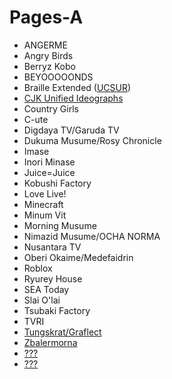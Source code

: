 # Pages-A
* ANGERME
* Angry Birds
* Berryz Kobo
* BEYOOOOONDS
* Braille Extended ([UCSUR](https://www.kreativekorp.com/ucsur/charts/Braille_Extended_UCSUR.pdf))
* [CJK Unified Ideographs](https://extendedmaster113.github.io/mana)
* Country Girls
* C-ute
* Digdaya TV/Garuda TV
* Dukuma Musume/Rosy Chronicle
* Imase
* Inori Minase
* Juice=Juice
* Kobushi Factory
* Love Live!
* Minecraft
* Minum Vit
* Morning Musume
* Nimazid Musume/OCHA NORMA
* Nusantara TV
* Oberi Okaime/Medefaidrin
* Roblox
* Ryurey House
* SEA Today
* Slai O'lai
* Tsubaki Factory
* TVRI
* [Tungskrat/Graflect](https://maycxc.github.io/prop.html)
* [Zbalermorna](https://jackhumbert.github.io/zbalermorna/)
* [???](https://extendedmaster113.github.io/kokoro)
* [???](https://extendedmaster113.github.io/112)
